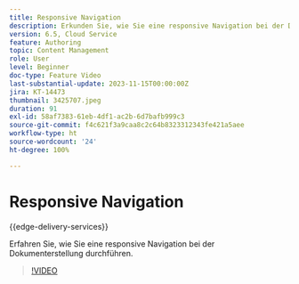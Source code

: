 ```yaml
---
title: Responsive Navigation
description: Erkunden Sie, wie Sie eine responsive Navigation bei der Dokumenterstellung in Edge Delivery durchführen.
version: 6.5, Cloud Service
feature: Authoring
topic: Content Management
role: User
level: Beginner
doc-type: Feature Video
last-substantial-update: 2023-11-15T00:00:00Z
jira: KT-14473
thumbnail: 3425707.jpeg
duration: 91
exl-id: 58af7383-61eb-4df1-ac2b-6d7bafb999c3
source-git-commit: f4c621f3a9caa8c2c64b8323312343fe421a5aee
workflow-type: ht
source-wordcount: '24'
ht-degree: 100%

---
```


# Responsive Navigation

{{edge-delivery-services}}

Erfahren Sie, wie Sie eine responsive Navigation bei der Dokumenterstellung durchführen.

>[!VIDEO](https://video.tv.adobe.com/v/3425707/?learn=on)
